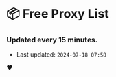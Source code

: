 # :package: Free Proxy List
### Updated every 15 minutes.

- Last updated: `2024-07-18 07:58`

:heart:
